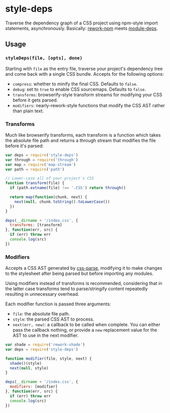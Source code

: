 # style-deps #

Traverse the dependency graph of a CSS project using npm-style import
statements, asynchronously. Basically:
[rework-npm](http://github.com/conradz/rework-npm/) meets
[module-deps](http://github.com/substack/module-deps/).

## Usage ##

### `styleDeps(file, [opts], done)` ###

Starting with `file` as the entry file, traverse your project's dependency
tree and come back with a single CSS bundle. Accepts for the following options:

* `compress`: whether to minify the final CSS. Defaults to `false`.
* `debug`: set to `true` to enable CSS sourcemaps. Defaults to `false`.
* `transforms`: browserify-style transform streams for modifying your CSS
  before it gets parsed.
* `modifiers`: nearly-rework-style functions that modify the CSS AST rather
  than plain text.

### Transforms ###

Much like browserify transforms, each transform is a function which takes the
absolute file path and returns a through stream that modifies the file before
it's parsed:

``` javascript
var deps = require('style-deps')
var through = require('through')
var map = require('map-stream')
var path = require('path')

// Lower-case all of your project's CSS
function transform(file) {
  if (path.extname(file) !== '.CSS') return through()

  return map(function(chunk, next) {
    next(null, chunk.toString().toLowerCase())
  })
}

deps(__dirname + '/index.css', {
  transforms: [transform]
}, function(err, src) {
  if (err) throw err
  console.log(src)
})
```

### Modifiers ###

Accepts a CSS AST generated by
[css-parse](http://github.com/reworkcss/css-parse), modifying it to make
changes to the stylesheet after being parsed but before importing any modules.

Using modifiers instead of transforms is recommended, considering that in the
latter case transforms tend to parse/stringify content repeatedly resulting in
unnecessary overhead.

Each modifier function is passed three arguments:

* `file`: the absolute file path.
* `style`: the parsed CSS AST to process.
* `next(err, new)`: a callback to be called when complete. You can either
  pass the callback nothing, or provide a `new` replacement value for the
  AST to use in the next modifier.

``` javascript
var shade = require('rework-shade')
var deps = require('style-deps')

function modifier(file, style, next) {
  shade()(style)
  next(null, style)
}

deps(__dirname + '/index.css', {
  modifiers: [modifier]
}, function(err, src) {
  if (err) throw err
  console.log(src)
})
```
